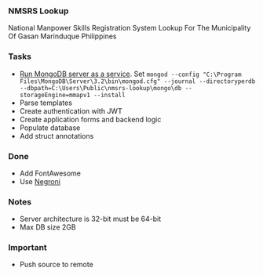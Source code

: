 ### NMSRS Lookup
National Manpower Skills Registration System Lookup For The Municipality Of Gasan Marinduque Philippines

### Tasks
* [Run MongoDB server as a service](https://docs.mongodb.com/manual/tutorial/install-mongodb-on-windows/#configure-a-windows-service-for-mongodb-community-edition). Set `mongod --config "C:\Program Files\MongoDB\Server\3.2\bin\mongod.cfg" --journal --directoryperdb --dbpath=C:\Users\Public\nmsrs-lookup\mongo\db --storageEngine=mmapv1 --install`
* Parse templates
* Create authentication with JWT
* Create application forms and backend logic
* Populate database
* Add struct annotations

### Done
* Add FontAwesome
* Use [Negroni](https://github.com/urfave/negroni)

### Notes
* Server architecture is 32-bit must be 64-bit
* Max DB size 2GB

### Important
* Push source to remote